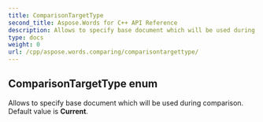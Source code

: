 ```yaml
---
title: ComparisonTargetType
second_title: Aspose.Words for C++ API Reference
description: Allows to specify base document which will be used during comparison. Default value is Current. 
type: docs
weight: 0
url: /cpp/aspose.words.comparing/comparisontargettype/
---
```

## ComparisonTargetType enum


Allows to specify base document which will be used during comparison. Default value is **Current**.

